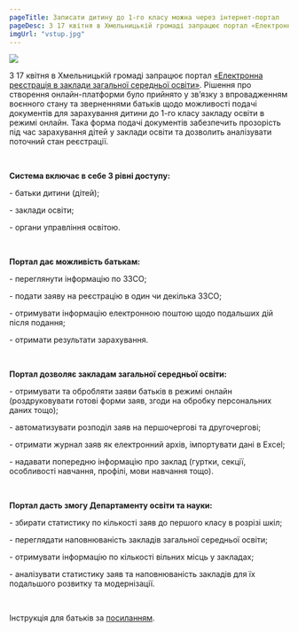 ```yaml
---
pageTitle: Записати дитину до 1-го класу можна через інтернет-портал
pageDesc: З 17 квітня в Хмельницькій громаді запрацює портал «Електронна реєстрація в заклади загальної середньої освіти».
imgUrl: "vstup.jpg"
---
```

<div class="content-container">
    <img src="/img/{{imgUrl}}">
    <p>
    З 17 квітня в Хмельницькій громаді запрацює портал <a href="https://school.isuo.org/">«Електронна реєстрація в заклади загальної середньої освіти»</a>. Рішення про створення онлайн-платформи було прийнято у зв’язку з впровадженням воєнного стану та зверненнями батьків щодо можливості подачі документів для зарахування дитини до 1-го класу закладу освіти в режимі онлайн. Така форма подачі документів забезпечить прозорість під час зарахування дітей у заклади освіти та дозволить аналізувати поточний стан реєстрації.
    </p>
    <br>
    <p>
   <b> Система включає в себе 3 рівні доступу:</b>

<p>- батьки дитини (дітей);</p>

<p>- заклади освіти;</p>

<p>- органи управління освітою.</p>
</p>
<br>
<p><b>Портал дає можливість батькам:</b>

<p>- переглянути інформацію по ЗЗСО;</p>

<p>- подати заяву на реєстрацію в один чи декілька ЗЗСО;</p>

<p>- отримувати інформацію електронною поштою щодо подальших дій після подання;</p>

<p>- отримати результати зарахування.</p>
</p>
<br>
<p><b>Портал дозволяє закладам загальної середньої освіти:</b>

<p>- отримувати та обробляти заяви батьків в режимі онлайн (роздруковувати готові форми заяв, згоди на обробку персональних даних тощо);</p>

<p>- автоматизувати розподіл заяв на першочергові та другочергові;</p>

<p>- отримати журнал заяв як електронний архів, імпортувати дані в Excel;</p>

<p>- надавати попередню інформацію про заклад (гуртки, секції, особливості навчання, профілі, мови навчання тощо).</p>
</p>
<br>
<p><b>Портал дасть змогу Департаменту освіти та науки:</b>

<p>- збирати статистику по кількості заяв до першого класу в розрізі шкіл;</p>

<p>- переглядати наповнюваність закладів загальної середньої освіти;</p>

<p>- отримувати інформацію по кількості вільних місць у закладах;</p>

<p>- аналізувати статистику заяв та наповнюваність закладів для їх подальшого розвитку та модернізації.</p>
</p>
<br>
<p>Інструкція для батьків за <a href="https://drive.google.com/file/d/19uqikZlaGBu0102V1G7XsmVgrN1Boakz/view" target=_blank>посиланням</a>.
    </p>
</div>
